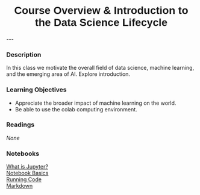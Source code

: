 <h1  style="font-family:  Verdana,  Geneva,  sans-serif;  text-align:center">Course  Overview  &  Introduction  to  the  Data  Science  Lifecycle</h1> 
--- 
 
###  Description 
In  this  class  we  motivate  the  overall  field  of  data  science,  machine  learning,  and  the  emerging  area  of  AI.    Explore  introduction.   
 
###  Learning  Objectives 
-  Appreciate  the  broader  impact  of  machine  learning  on  the  world. 
-  Be  able  to  use  the  colab  computing  environment. 
 
###  Readings 
*None* 
 
###  Notebooks 
[What  is  Jupyter?](https://rpi.analyticsdojo.com/course-intro-ml-app/notebooks/01-what-is-jupyter.html)<br>[Notebook  Basics](https://rpi.analyticsdojo.com/course-intro-ml-app/notebooks/02-notebook-basics.html)<br>[Running  Code](https://rpi.analyticsdojo.com/course-intro-ml-app/notebooks/03-running-code.html)<br>[Markdown](https://rpi.analyticsdojo.com/course-intro-ml-app/notebooks/04-markdown.html)

